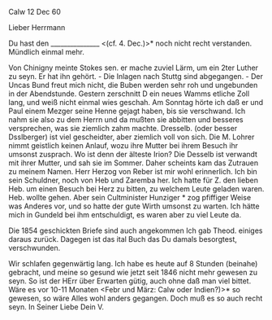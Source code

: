  Calw 12 Dec 60

Lieber Herrmann

Du hast den _______________ <(cf. 4. Dec.)>* noch nicht recht verstanden. Mündlich einmal mehr.

Von Chinigny meinte Stokes sen. er mache zuviel Lärm, um ein 2ter Luther zu seyn. Er hat ihn gehört. - Die Inlagen nach Stuttg sind abgegangen. - Der Uncas Bund freut mich nicht, die Buben werden sehr roh und ungebunden in der Abendstunde. Gestern zerschnitt D ein neues Wamms etliche Zoll lang, und weiß nicht einmal wies geschah. Am Sonntag hörte ich daß er und Paul einem Mezger seine Henne gejagt haben, bis sie verschwand. Ich nahm sie also zu dem Herrn und da mußten sie abbitten und besseres versprechen, was sie ziemlich zahm machte. Dresselb. (oder besser Dsslberger) ist viel gescheidter, aber ziemlich voll von sich. Die M. Lohrer nimmt geistlich keinen Anlauf, wozu ihre Mutter bei ihrem Besuch ihr umsonst zusprach. Wo ist denn der älteste Irion? Die Desselb ist verwandt mit ihrer Mutter, und sah sie im Sommer. Daher scheints kam das Zutrauen zu meinem Namen. 
Herr Herzog von Reber ist mir wohl erinnerlich. Ich bin sein Schuldner, noch von Heb und Zaremba her. Ich hatte für Z. den lieben Heb. um einen Besuch bei Herz zu bitten, zu welchem Leute geladen waren. Heb. wollte gehen. Aber sein Cultminister Hunziger <Hunziker>* zog pfiffiger Weise was Anderes vor, und so hatte der gute Wirth umsonst zu warten. Ich hätte mich in Gundeld bei ihm entschuldigt, es waren aber zu viel Leute da.

Die 1854 geschickten Briefe sind auch angekommen Ich gab Theod. einiges daraus zurück. Dagegen ist das ital Buch das Du damals besorgtest, verschwunden.

Wir schlafen gegenwärtig lang. Ich habe es heute auf 8 Stunden (beinahe) gebracht, und meine so gesund wie jetzt seit 1846 nicht mehr gewesen zu seyn. So ist der HErr über Erwarten gütig, auch ohne daß man viel bittet. Wäre es vor 10-11 Monaten <Febr und März: Calw oder Indien?)>* so gewesen, so wäre Alles wohl anders gegangen. Doch muß es so auch recht seyn. In Seiner Liebe
 Dein V.
